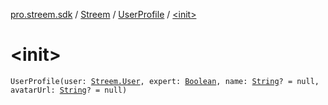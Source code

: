[pro.streem.sdk](../../index.md) / [Streem](../index.md) / [UserProfile](index.md) / [&lt;init&gt;](./-init-.md)

# &lt;init&gt;

`UserProfile(user: `[`Streem.User`](../-user/index.md)`, expert: `[`Boolean`](https://kotlinlang.org/api/latest/jvm/stdlib/kotlin/-boolean/index.html)`, name: `[`String`](https://kotlinlang.org/api/latest/jvm/stdlib/kotlin/-string/index.html)`? = null, avatarUrl: `[`String`](https://kotlinlang.org/api/latest/jvm/stdlib/kotlin/-string/index.html)`? = null)`